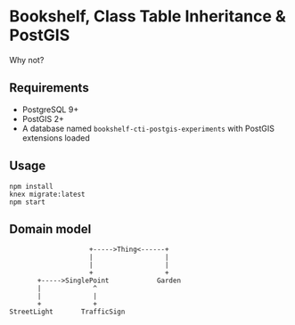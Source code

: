 # Bookshelf, Class Table Inheritance & PostGIS

Why not?

## Requirements

* PostgreSQL 9+
* PostGIS 2+
* A database named `bookshelf-cti-postgis-experiments` with PostGIS extensions loaded

## Usage

```
npm install
knex migrate:latest
npm start
```

## Domain model

```
                    +----->Thing<------+
                    |                  |
                    |                  |
                    +                  +
       +----->SinglePoint            Garden
       |             ^
       |             |
       +             +
StreetLight       TrafficSign
```
